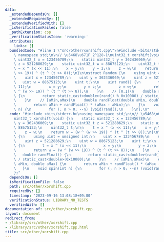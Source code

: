 ```yaml
---
data:
  _extendedDependsOn: []
  _extendedRequiredBy: []
  _extendedVerifiedWith: []
  _isVerificationFailed: false
  _pathExtension: cpp
  _verificationStatusIcon: ':warning:'
  attributes:
    links: []
  bundledCode: "#line 1 \"src/other/xorshift.cpp\"\n#include <bits/stdc++.h>\nusing\
    \ namespace std;\n\n// \u5468\u671F 2^128-1\nuint32_t xorshift(void) {\n    static\
    \ uint32_t x = 123456789;\n    static uint32_t y = 362436069;\n    static uint32_t\
    \ z = 521288629;\n    static uint32_t w = 88675123;\n    uint32_t t;\n\n    t\
    \ = x ^ (x << 11);\n    x = y;\n    y = z;\n    z = w;\n    return w = (w ^ (w\
    \ >> 19)) ^ (t ^ (t >> 8));\n}\n\nstruct Random {\n    using uint = unsigned int;\n\
    \    uint x = 123456789;\n    uint y = 362436069;\n    uint z = 521288629;\n \
    \   uint w = 88675123;\n    uint t;\n\n    uint rand() {\n        t = x ^ (x <<\
    \ 11);\n        x = y;\n        y = z;\n        z = w;\n        return w = (w\
    \ ^ (w >> 19)) ^ (t ^ (t >> 8));\n    }\n    // [0,1)\n    double randFloat()\
    \ {\n        return static_cast<double>(rand() % 0x10000) / static_cast<double>(0x10000);\n\
    \    }\n    // [aMin,aMax)\n    double randFloat(double aMin, double aMax) {\n\
    \        return aMin + randFloat() * (aMax - aMin);\n    }\n    void spin(int\
    \ n) {\n        for (; n > 0; --n) (void)rand();\n    }\n};\n"
  code: "#include <bits/stdc++.h>\nusing namespace std;\n\n// \u5468\u671F 2^128-1\n\
    uint32_t xorshift(void) {\n    static uint32_t x = 123456789;\n    static uint32_t\
    \ y = 362436069;\n    static uint32_t z = 521288629;\n    static uint32_t w =\
    \ 88675123;\n    uint32_t t;\n\n    t = x ^ (x << 11);\n    x = y;\n    y = z;\n\
    \    z = w;\n    return w = (w ^ (w >> 19)) ^ (t ^ (t >> 8));\n}\n\nstruct Random\
    \ {\n    using uint = unsigned int;\n    uint x = 123456789;\n    uint y = 362436069;\n\
    \    uint z = 521288629;\n    uint w = 88675123;\n    uint t;\n\n    uint rand()\
    \ {\n        t = x ^ (x << 11);\n        x = y;\n        y = z;\n        z = w;\n\
    \        return w = (w ^ (w >> 19)) ^ (t ^ (t >> 8));\n    }\n    // [0,1)\n \
    \   double randFloat() {\n        return static_cast<double>(rand() % 0x10000)\
    \ / static_cast<double>(0x10000);\n    }\n    // [aMin,aMax)\n    double randFloat(double\
    \ aMin, double aMax) {\n        return aMin + randFloat() * (aMax - aMin);\n \
    \   }\n    void spin(int n) {\n        for (; n > 0; --n) (void)rand();\n    }\n\
    };"
  dependsOn: []
  isVerificationFile: false
  path: src/other/xorshift.cpp
  requiredBy: []
  timestamp: '2023-09-16 13:08:18+09:00'
  verificationStatus: LIBRARY_NO_TESTS
  verifiedWith: []
documentation_of: src/other/xorshift.cpp
layout: document
redirect_from:
- /library/src/other/xorshift.cpp
- /library/src/other/xorshift.cpp.html
title: src/other/xorshift.cpp
---
```

